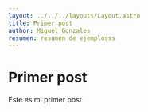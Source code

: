 ```yaml
---
layout: ../../../layouts/Layout.astro
title: Primer post
author: Miguel Gonzales
resumen: resumen de ejemplosss
---
```

# Primer post

Este es mi primer post
